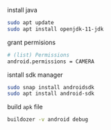 install java
```bash
sudo apt update
sudo apt install openjdk-11-jdk
```

grant permisions

```bash
# (list) Permissions
android.permissions = CAMERA
```

isntall sdk manager

```bash
sudo snap install androidsdk
sudo apt install android-sdk
```

build `apk` file
```bash
buildozer -v android debug
```
